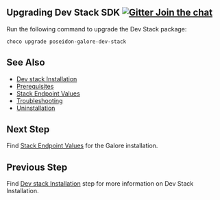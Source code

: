 ## Upgrading Dev Stack SDK [![Gitter Join the chat](https://badges.gitter.im/Join%20Chat.svg)](https://gitter.im/kognifai/Lobby)

Run the following command to upgrade the Dev Stack package:

```
choco upgrade poseidon-galore-dev-stack
```
## See Also
 
- [Dev stack Installation](Installation.md)
- [Prerequisites](Prerequisites.md)
- [Stack Endpoint Values](Stack%20Endpoint%20Values.md)
- [Troubleshooting](Troubleshooting.md)
- [Uninstallation](Uninstallation.md)
 

## Next Step

Find [Stack Endpoint Values](Stack%20Endpoint%20Values.md) for the Galore installation.

## Previous Step

Find [Dev stack Installation](Installation.md) step for more information on Dev Stack Installation.
